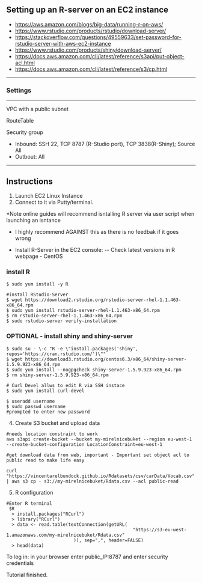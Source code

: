 ## Setting up an R-server on an EC2 instance
- https://aws.amazon.com/blogs/big-data/running-r-on-aws/
- https://www.rstudio.com/products/rstudio/download-server/
- https://stackoverflow.com/questions/49559633/set-password-for-rstudio-server-with-aws-ec2-instance
- https://www.rstudio.com/products/shiny/download-server/
- https://docs.aws.amazon.com/cli/latest/reference/s3api/put-object-acl.html
- https://docs.aws.amazon.com/cli/latest/reference/s3/cp.html
-------------------------------------------
### Settings
-------------------------------------------
VPC with a public subnet

RouteTable 

Security group
  - Inbound: SSH 22, TCP 8787 (R-Studio port), TCP 3838(R-Shiny); Source All 
  - Outbout: All 
-------------------------------------------
Instructions
-------------------------------------------
1. Launch EC2 Linux Instance 
2. Connect to it via Putty/terminal. 

*Note online guides will recommend isntalling R server via user script when launching an isntance
  - I highly recommend AGAINST this as there is no feedbak if it goes wrong 

  - Install R-Server in the EC2 console: -- Check latest versions in R webpage - CentOS

### install R
```
$ sudo yum install -y R

#install RStudio-Server 
$ wget https://download2.rstudio.org/rstudio-server-rhel-1.1.463-x86_64.rpm
$ sudo yum install rstudio-server-rhel-1.1.463-x86_64.rpm
$ rm rstudio-server-rhel-1.1.463-x86_64.rpm
$ sudo rstudio-server verify-installation
```

### OPTIONAL - install shiny and shiny-server
```
$ sudo su - \-c "R -e \"install.packages('shiny', repos='https://cran.rstudio.com/')\""
$ wget https://download3.rstudio.org/centos6.3/x86_64/shiny-server-1.5.9.923-x86_64.rpm
$ sudo yum install --nogpgcheck shiny-server-1.5.9.923-x86_64.rpm
$ rm shiny-server-1.5.9.923-x86_64.rpm

# Curl Devel allws to edit R via SSH instace 
$ sudo yum install curl-devel

$ useradd username
$ sudo passwd username 
#prompted to enter new password
```
4. Create S3 bucket and upload data
```
#needs location constraint to work
aws s3api create-bucket --bucket my-mirelnicebuket --region eu-west-1 --create-bucket-configuration LocationConstraint=eu-west-1

#get download data from web, important - Important set object acl to public read to make life easy 

curl "https://vincentarelbundock.github.io/Rdatasets/csv/carData/Vocab.csv" | aws s3 cp - s3://my-mirelnicebuket/Rdata.csv --acl public-read 
```
5. R configuration
```
#Enter R terminal
 $R
  > install.packages("RCurl")
  > library("RCurl") 
  > data <- read.table(textConnection(getURL(
                                               "https://s3-eu-west-1.amazonaws.com/my-mirelnicebuket/Rdata.csv"
                         )), sep=",", header=FALSE)
  > head(data)
```

  
To log in:  in your browser enter public_IP:8787 and enter security credentials 



Tutorial finished.     
    
  
